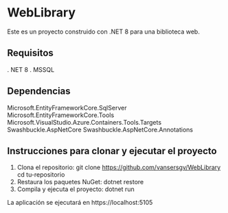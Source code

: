 ﻿# WebLibrary

Este es un proyecto construido con .NET 8 para una biblioteca web.

## Requisitos

. NET 8
. MSSQL

## Dependencias

Microsoft.EntityFrameworkCore.SqlServer
Microsoft.EntityFrameworkCore.Tools
Microsoft.VisualStudio.Azure.Containers.Tools.Targets
Swashbuckle.AspNetCore
Swashbuckle.AspNetCore.Annotations

## Instrucciones para clonar y ejecutar el proyecto


1. Clona el repositorio:
git clone https://github.com/vansersgv/WebLibrary
cd tu-repositorio
2. Restaura los paquetes NuGet:
dotnet restore
3. Compila y ejecuta el proyecto:
dotnet run

La aplicación se ejecutará en https://localhost:5105
